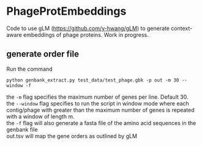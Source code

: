 # PhageProtEmbeddings
Code to use gLM (https://github.com/y-hwang/gLM) to generate context-aware embeddings of phage proteins. Work in progress. 

## generate order file 

Run the command 
```angular2html
python genbank_extract.py test_data/test_phage.gbk -p out -m 30 --window -f
```
the `-m` flag specifies the maximum number of genes per line. Default 30. <br> 
the `--window` flag specifies to run the script in window mode where each contig/phage with greater than the maximum number of genes is repeated with a window of length m. <br>
the   `-f` flag will also generate a fasta file of the amino acid sequences in the genbank file <br>
out.tsv will map the gene orders as outlined by gLM
